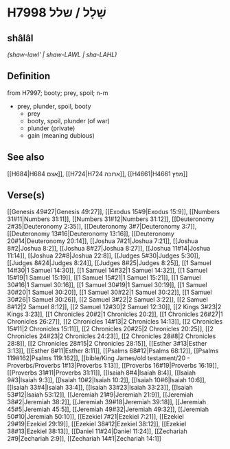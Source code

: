 # H7998 שָׁלָל / שלל

## shâlâl

_(shaw-lawl' | shaw-LAWL | sha-LAHL)_

## Definition

from H7997; booty; prey, spoil; n-m

- prey, plunder, spoil, booty
  - prey
  - booty, spoil, plunder (of war)
  - plunder (private)
  - gain (meaning dubious)

## See also

[[H684|H684 אצם]], [[H724|H724 ארוכה]], [[H4661|H4661 מפץ]]

## Verse(s)

[[Genesis 49#27|Genesis 49:27]], [[Exodus 15#9|Exodus 15:9]], [[Numbers 31#11|Numbers 31:11]], [[Numbers 31#12|Numbers 31:12]], [[Deuteronomy 2#35|Deuteronomy 2:35]], [[Deuteronomy 3#7|Deuteronomy 3:7]], [[Deuteronomy 13#16|Deuteronomy 13:16]], [[Deuteronomy 20#14|Deuteronomy 20:14]], [[Joshua 7#21|Joshua 7:21]], [[Joshua 8#2|Joshua 8:2]], [[Joshua 8#27|Joshua 8:27]], [[Joshua 11#14|Joshua 11:14]], [[Joshua 22#8|Joshua 22:8]], [[Judges 5#30|Judges 5:30]], [[Judges 8#24|Judges 8:24]], [[Judges 8#25|Judges 8:25]], [[1 Samuel 14#30|1 Samuel 14:30]], [[1 Samuel 14#32|1 Samuel 14:32]], [[1 Samuel 15#19|1 Samuel 15:19]], [[1 Samuel 15#21|1 Samuel 15:21]], [[1 Samuel 30#16|1 Samuel 30:16]], [[1 Samuel 30#19|1 Samuel 30:19]], [[1 Samuel 30#20|1 Samuel 30:20]], [[1 Samuel 30#22|1 Samuel 30:22]], [[1 Samuel 30#26|1 Samuel 30:26]], [[2 Samuel 3#22|2 Samuel 3:22]], [[2 Samuel 8#12|2 Samuel 8:12]], [[2 Samuel 12#30|2 Samuel 12:30]], [[2 Kings 3#23|2 Kings 3:23]], [[1 Chronicles 20#2|1 Chronicles 20:2]], [[1 Chronicles 26#27|1 Chronicles 26:27]], [[2 Chronicles 14#13|2 Chronicles 14:13]], [[2 Chronicles 15#11|2 Chronicles 15:11]], [[2 Chronicles 20#25|2 Chronicles 20:25]], [[2 Chronicles 24#23|2 Chronicles 24:23]], [[2 Chronicles 28#8|2 Chronicles 28:8]], [[2 Chronicles 28#15|2 Chronicles 28:15]], [[Esther 3#13|Esther 3:13]], [[Esther 8#11|Esther 8:11]], [[Psalms 68#12|Psalms 68:12]], [[Psalms 119#162|Psalms 119:162]], [[bible/King James/old testament/20 - Proverbs/Proverbs 1#13|Proverbs 1:13]], [[Proverbs 16#19|Proverbs 16:19]], [[Proverbs 31#11|Proverbs 31:11]], [[Isaiah 8#4|Isaiah 8:4]], [[Isaiah 9#3|Isaiah 9:3]], [[Isaiah 10#2|Isaiah 10:2]], [[Isaiah 10#6|Isaiah 10:6]], [[Isaiah 33#4|Isaiah 33:4]], [[Isaiah 33#23|Isaiah 33:23]], [[Isaiah 53#12|Isaiah 53:12]], [[Jeremiah 21#9|Jeremiah 21:9]], [[Jeremiah 38#2|Jeremiah 38:2]], [[Jeremiah 39#18|Jeremiah 39:18]], [[Jeremiah 45#5|Jeremiah 45:5]], [[Jeremiah 49#32|Jeremiah 49:32]], [[Jeremiah 50#10|Jeremiah 50:10]], [[Ezekiel 7#21|Ezekiel 7:21]], [[Ezekiel 29#19|Ezekiel 29:19]], [[Ezekiel 38#12|Ezekiel 38:12]], [[Ezekiel 38#13|Ezekiel 38:13]], [[Daniel 11#24|Daniel 11:24]], [[Zechariah 2#9|Zechariah 2:9]], [[Zechariah 14#1|Zechariah 14:1]]